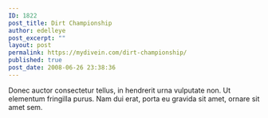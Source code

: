 ```yaml
---
ID: 1822
post_title: Dirt Championship
author: edelleye
post_excerpt: ""
layout: post
permalink: https://mydivein.com/dirt-championship/
published: true
post_date: 2008-06-26 23:38:36
---
```

Donec auctor consectetur tellus, in hendrerit urna vulputate non. Ut elementum fringilla purus. Nam dui erat, porta eu gravida sit amet, ornare sit amet sem.